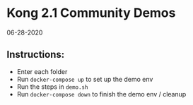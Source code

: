# Kong 2.1 Community Demos

06-28-2020

## Instructions:

* Enter each folder
* Run `docker-compose up` to set up the demo env
* Run the steps in `demo.sh`
* Run `docker-compose down` to finish the demo env / cleanup

